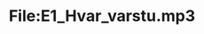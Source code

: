 ---
title: File:E1_Hvar_varstu.mp3
recording of: Hvar varstu?
reading speed: slow
speaker: E
license: CC0
---